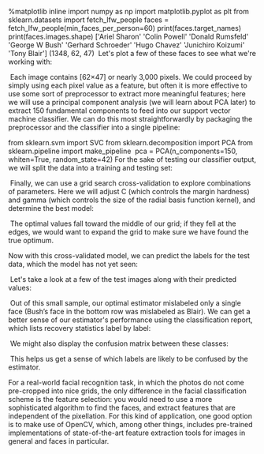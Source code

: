 %matplotlib inline
import numpy as np
import matplotlib.pyplot as plt
from sklearn.datasets import fetch_lfw_people
faces = fetch_lfw_people(min_faces_per_person=60)
print(faces.target_names)
print(faces.images.shape)
['Ariel Sharon' 'Colin Powell' 'Donald Rumsfeld' 'George W Bush'
 'Gerhard Schroeder' 'Hugo Chavez' 'Junichiro Koizumi' 'Tony Blair']
(1348, 62, 47)
​
Let's plot a few of these faces to see what we're working with:

​
Each image contains [62×47] or nearly 3,000 pixels. We could proceed by simply using each pixel value as a feature, but often it is more effective to use some sort of preprocessor to extract more meaningful features; here we will use a principal component analysis (we will learn about PCA later) to extract 150 fundamental components to feed into our support vector machine classifier. We can do this most straightforwardly by packaging the preprocessor and the classifier into a single pipeline:


from sklearn.svm import SVC
from sklearn.decomposition import PCA
from sklearn.pipeline import make_pipeline
​
pca = PCA(n_components=150, whiten=True, random_state=42)
For the sake of testing our classifier output, we will split the data into a training and testing set:

​
Finally, we can use a grid search cross-validation to explore combinations of parameters. Here we will adjust C (which controls the margin hardness) and gamma (which controls the size of the radial basis function kernel), and determine the best model:

​
The optimal values fall toward the middle of our grid; if they fell at the edges, we would want to expand the grid to make sure we have found the true optimum.

Now with this cross-validated model, we can predict the labels for the test data, which the model has not yet seen:

​
Let's take a look at a few of the test images along with their predicted values:

​
Out of this small sample, our optimal estimator mislabeled only a single face (Bush’s face in the bottom row was mislabeled as Blair). We can get a better sense of our estimator's performance using the classification report, which lists recovery statistics label by label:

​
We might also display the confusion matrix between these classes:

​
This helps us get a sense of which labels are likely to be confused by the estimator.

For a real-world facial recognition task, in which the photos do not come pre-cropped into nice grids, the only difference in the facial classification scheme is the feature selection: you would need to use a more sophisticated algorithm to find the faces, and extract features that are independent of the pixellation. For this kind of application, one good option is to make use of OpenCV, which, among other things, includes pre-trained implementations of state-of-the-art feature extraction tools for images in general and faces in particular.